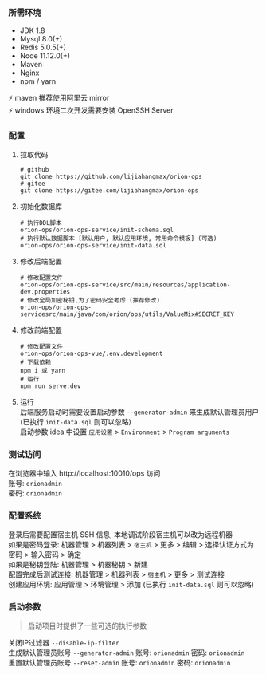 ### 所需环境

* JDK 1.8
* Mysql 8.0(+)
* Redis 5.0.5(+)
* Node 11.12.0(+)
* Maven
* Nginx
* npm / yarn

⚡ maven 推荐使用阿里云 mirror  
⚡ windows 环境二次开发需要安装 OpenSSH Server

### 配置

1. 拉取代码
   ```
   # github
   git clone https://github.com/lijiahangmax/orion-ops
   # gitee
   git clone https://gitee.com/lijiahangmax/orion-ops
   ```

2. 初始化数据库
   ```
   # 执行DDL脚本
   orion-ops/orion-ops-service/init-schema.sql
   # 执行默认数据脚本 [默认用户, 默认应用环境, 常用命令模板] (可选)
   orion-ops/orion-ops-service/init-data.sql
   ```

3. 修改后端配置
   ```
   # 修改配置文件
   orion-ops/orion-ops-service/src/main/resources/application-dev.properties
   # 修改全局加密秘钥,为了密码安全考虑 (推荐修改)
   orion-ops/orion-ops-servicesrc/main/java/com/orion/ops/utils/ValueMix#SECRET_KEY
   ```

4. 修改前端配置
   ```
   # 修改配置文件
   orion-ops/orion-ops-vue/.env.development
   # 下载依赖
   npm i 或 yarn
   # 运行
   npm run serve:dev
   ```   

5. 运行  
   后端服务启动时需要设置启动参数 `--generator-admin` 来生成默认管理员用户 (已执行 `init-data.sql` 则可以忽略)    
   启动参数 idea 中设置  `应用设置` > `Environment` > `Program arguments`

### 测试访问

在浏览器中输入 http://localhost:10010/ops 访问  
账号: `orionadmin`  
密码: `orionadmin`

### 配置系统

登录后需要配置宿主机 SSH 信息, 本地调试阶段宿主机可以改为远程机器   
如果是密码登录: 机器管理 > 机器列表 > `宿主机` > 更多 > 编辑 > 选择认证方式为密码 > 输入密码 > 确定  
如果是秘钥登陆: 机器管理 > 机器秘钥 > 新建  
配置完成后测试连接: 机器管理 > 机器列表 > `宿主机` > 更多 > 测试连接  
创建应用环境: 应用管理 > 环境管理 > 添加 (已执行 `init-data.sql` 则可以忽略)

### 启动参数

> 启动项目时提供了一些可选的执行参数

关闭IP过滤器   `--disable-ip-filter`  
生成默认管理员账号 `--generator-admin`  账号: `orionadmin` 密码: `orionadmin`  
重置默认管理员账号 `--reset-admin`      账号: `orionadmin` 密码: `orionadmin`  
